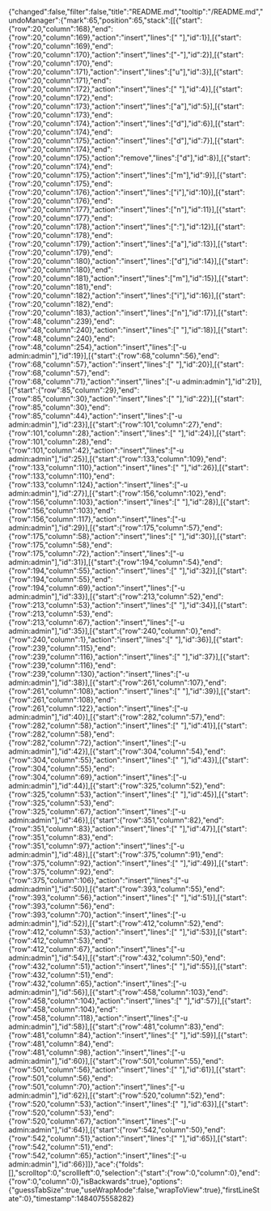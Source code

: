 {"changed":false,"filter":false,"title":"README.md","tooltip":"/README.md","undoManager":{"mark":65,"position":65,"stack":[[{"start":{"row":20,"column":168},"end":{"row":20,"column":169},"action":"insert","lines":[" "],"id":1}],[{"start":{"row":20,"column":169},"end":{"row":20,"column":170},"action":"insert","lines":["-"],"id":2}],[{"start":{"row":20,"column":170},"end":{"row":20,"column":171},"action":"insert","lines":["u"],"id":3}],[{"start":{"row":20,"column":171},"end":{"row":20,"column":172},"action":"insert","lines":[" "],"id":4}],[{"start":{"row":20,"column":172},"end":{"row":20,"column":173},"action":"insert","lines":["a"],"id":5}],[{"start":{"row":20,"column":173},"end":{"row":20,"column":174},"action":"insert","lines":["d"],"id":6}],[{"start":{"row":20,"column":174},"end":{"row":20,"column":175},"action":"insert","lines":["d"],"id":7}],[{"start":{"row":20,"column":174},"end":{"row":20,"column":175},"action":"remove","lines":["d"],"id":8}],[{"start":{"row":20,"column":174},"end":{"row":20,"column":175},"action":"insert","lines":["m"],"id":9}],[{"start":{"row":20,"column":175},"end":{"row":20,"column":176},"action":"insert","lines":["i"],"id":10}],[{"start":{"row":20,"column":176},"end":{"row":20,"column":177},"action":"insert","lines":["n"],"id":11}],[{"start":{"row":20,"column":177},"end":{"row":20,"column":178},"action":"insert","lines":[":"],"id":12}],[{"start":{"row":20,"column":178},"end":{"row":20,"column":179},"action":"insert","lines":["a"],"id":13}],[{"start":{"row":20,"column":179},"end":{"row":20,"column":180},"action":"insert","lines":["d"],"id":14}],[{"start":{"row":20,"column":180},"end":{"row":20,"column":181},"action":"insert","lines":["m"],"id":15}],[{"start":{"row":20,"column":181},"end":{"row":20,"column":182},"action":"insert","lines":["i"],"id":16}],[{"start":{"row":20,"column":182},"end":{"row":20,"column":183},"action":"insert","lines":["n"],"id":17}],[{"start":{"row":48,"column":239},"end":{"row":48,"column":240},"action":"insert","lines":[" "],"id":18}],[{"start":{"row":48,"column":240},"end":{"row":48,"column":254},"action":"insert","lines":["-u admin:admin"],"id":19}],[{"start":{"row":68,"column":56},"end":{"row":68,"column":57},"action":"insert","lines":[" "],"id":20}],[{"start":{"row":68,"column":57},"end":{"row":68,"column":71},"action":"insert","lines":["-u admin:admin"],"id":21}],[{"start":{"row":85,"column":29},"end":{"row":85,"column":30},"action":"insert","lines":[" "],"id":22}],[{"start":{"row":85,"column":30},"end":{"row":85,"column":44},"action":"insert","lines":["-u admin:admin"],"id":23}],[{"start":{"row":101,"column":27},"end":{"row":101,"column":28},"action":"insert","lines":[" "],"id":24}],[{"start":{"row":101,"column":28},"end":{"row":101,"column":42},"action":"insert","lines":["-u admin:admin"],"id":25}],[{"start":{"row":133,"column":109},"end":{"row":133,"column":110},"action":"insert","lines":[" "],"id":26}],[{"start":{"row":133,"column":110},"end":{"row":133,"column":124},"action":"insert","lines":["-u admin:admin"],"id":27}],[{"start":{"row":156,"column":102},"end":{"row":156,"column":103},"action":"insert","lines":[" "],"id":28}],[{"start":{"row":156,"column":103},"end":{"row":156,"column":117},"action":"insert","lines":["-u admin:admin"],"id":29}],[{"start":{"row":175,"column":57},"end":{"row":175,"column":58},"action":"insert","lines":[" "],"id":30}],[{"start":{"row":175,"column":58},"end":{"row":175,"column":72},"action":"insert","lines":["-u admin:admin"],"id":31}],[{"start":{"row":194,"column":54},"end":{"row":194,"column":55},"action":"insert","lines":[" "],"id":32}],[{"start":{"row":194,"column":55},"end":{"row":194,"column":69},"action":"insert","lines":["-u admin:admin"],"id":33}],[{"start":{"row":213,"column":52},"end":{"row":213,"column":53},"action":"insert","lines":[" "],"id":34}],[{"start":{"row":213,"column":53},"end":{"row":213,"column":67},"action":"insert","lines":["-u admin:admin"],"id":35}],[{"start":{"row":240,"column":0},"end":{"row":240,"column":1},"action":"insert","lines":[" "],"id":36}],[{"start":{"row":239,"column":115},"end":{"row":239,"column":116},"action":"insert","lines":[" "],"id":37}],[{"start":{"row":239,"column":116},"end":{"row":239,"column":130},"action":"insert","lines":["-u admin:admin"],"id":38}],[{"start":{"row":261,"column":107},"end":{"row":261,"column":108},"action":"insert","lines":[" "],"id":39}],[{"start":{"row":261,"column":108},"end":{"row":261,"column":122},"action":"insert","lines":["-u admin:admin"],"id":40}],[{"start":{"row":282,"column":57},"end":{"row":282,"column":58},"action":"insert","lines":[" "],"id":41}],[{"start":{"row":282,"column":58},"end":{"row":282,"column":72},"action":"insert","lines":["-u admin:admin"],"id":42}],[{"start":{"row":304,"column":54},"end":{"row":304,"column":55},"action":"insert","lines":[" "],"id":43}],[{"start":{"row":304,"column":55},"end":{"row":304,"column":69},"action":"insert","lines":["-u admin:admin"],"id":44}],[{"start":{"row":325,"column":52},"end":{"row":325,"column":53},"action":"insert","lines":[" "],"id":45}],[{"start":{"row":325,"column":53},"end":{"row":325,"column":67},"action":"insert","lines":["-u admin:admin"],"id":46}],[{"start":{"row":351,"column":82},"end":{"row":351,"column":83},"action":"insert","lines":[" "],"id":47}],[{"start":{"row":351,"column":83},"end":{"row":351,"column":97},"action":"insert","lines":["-u admin:admin"],"id":48}],[{"start":{"row":375,"column":91},"end":{"row":375,"column":92},"action":"insert","lines":[" "],"id":49}],[{"start":{"row":375,"column":92},"end":{"row":375,"column":106},"action":"insert","lines":["-u admin:admin"],"id":50}],[{"start":{"row":393,"column":55},"end":{"row":393,"column":56},"action":"insert","lines":[" "],"id":51}],[{"start":{"row":393,"column":56},"end":{"row":393,"column":70},"action":"insert","lines":["-u admin:admin"],"id":52}],[{"start":{"row":412,"column":52},"end":{"row":412,"column":53},"action":"insert","lines":[" "],"id":53}],[{"start":{"row":412,"column":53},"end":{"row":412,"column":67},"action":"insert","lines":["-u admin:admin"],"id":54}],[{"start":{"row":432,"column":50},"end":{"row":432,"column":51},"action":"insert","lines":[" "],"id":55}],[{"start":{"row":432,"column":51},"end":{"row":432,"column":65},"action":"insert","lines":["-u admin:admin"],"id":56}],[{"start":{"row":458,"column":103},"end":{"row":458,"column":104},"action":"insert","lines":[" "],"id":57}],[{"start":{"row":458,"column":104},"end":{"row":458,"column":118},"action":"insert","lines":["-u admin:admin"],"id":58}],[{"start":{"row":481,"column":83},"end":{"row":481,"column":84},"action":"insert","lines":[" "],"id":59}],[{"start":{"row":481,"column":84},"end":{"row":481,"column":98},"action":"insert","lines":["-u admin:admin"],"id":60}],[{"start":{"row":501,"column":55},"end":{"row":501,"column":56},"action":"insert","lines":[" "],"id":61}],[{"start":{"row":501,"column":56},"end":{"row":501,"column":70},"action":"insert","lines":["-u admin:admin"],"id":62}],[{"start":{"row":520,"column":52},"end":{"row":520,"column":53},"action":"insert","lines":[" "],"id":63}],[{"start":{"row":520,"column":53},"end":{"row":520,"column":67},"action":"insert","lines":["-u admin:admin"],"id":64}],[{"start":{"row":542,"column":50},"end":{"row":542,"column":51},"action":"insert","lines":[" "],"id":65}],[{"start":{"row":542,"column":51},"end":{"row":542,"column":65},"action":"insert","lines":["-u admin:admin"],"id":66}]]},"ace":{"folds":[],"scrolltop":0,"scrollleft":0,"selection":{"start":{"row":0,"column":0},"end":{"row":0,"column":0},"isBackwards":true},"options":{"guessTabSize":true,"useWrapMode":false,"wrapToView":true},"firstLineState":0},"timestamp":1484075558282}